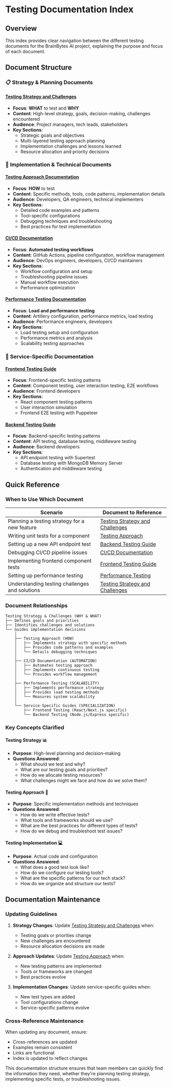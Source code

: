 # Testing Documentation Index

## Overview

This index provides clear navigation between the different testing documents for the BrainBytes AI project, explaining the purpose and focus of each document.

## Document Structure

### 📋 **Strategy & Planning Documents**

#### **[Testing Strategy and Challenges](./TESTING_STRATEGY_AND_CHALLENGES.md)**
- **Focus**: **WHAT** to test and **WHY**
- **Content**: High-level strategy, goals, decision-making, challenges encountered
- **Audience**: Project managers, tech leads, stakeholders
- **Key Sections**:
  - Strategic goals and objectives
  - Multi-layered testing approach planning
  - Implementation challenges and lessons learned
  - Resource allocation and priority decisions

### 🔧 **Implementation & Technical Documents**

#### **[Testing Approach Documentation](./TESTING_APPROACH.md)**
- **Focus**: **HOW** to test
- **Content**: Specific methods, tools, code patterns, implementation details
- **Audience**: Developers, QA engineers, technical implementers
- **Key Sections**:
  - Detailed code examples and patterns
  - Tool-specific configurations
  - Debugging techniques and troubleshooting
  - Best practices for test implementation

#### **[CI/CD Documentation](./CI_CD_DOCUMENTATION.md)**
- **Focus**: **Automated testing workflows**
- **Content**: GitHub Actions, pipeline configuration, workflow management
- **Audience**: DevOps engineers, developers, CI/CD maintainers
- **Key Sections**:
  - Workflow configuration and setup
  - Troubleshooting pipeline issues
  - Manual workflow execution
  - Performance optimization

#### **[Performance Testing Documentation](./PERFORMANCE_TESTING.md)**
- **Focus**: **Load and performance testing**
- **Content**: Artillery configuration, performance metrics, load testing
- **Audience**: Performance engineers, developers
- **Key Sections**:
  - Load testing setup and configuration
  - Performance metrics and analysis
  - Scalability testing approaches

### 📁 **Service-Specific Documentation**

#### **[Frontend Testing Guide](../frontend/tests/__tests__/README.md)**
- **Focus**: Frontend-specific testing patterns
- **Content**: Component testing, user interaction testing, E2E workflows
- **Audience**: Frontend developers
- **Key Sections**:
  - React component testing patterns
  - User interaction simulation
  - Frontend E2E testing with Puppeteer

#### **[Backend Testing Guide](../backend/tests/__tests__/README.md)**
- **Focus**: Backend-specific testing patterns
- **Content**: API testing, database testing, middleware testing
- **Audience**: Backend developers
- **Key Sections**:
  - API endpoint testing with Supertest
  - Database testing with MongoDB Memory Server
  - Authentication and middleware testing

## Quick Reference

### When to Use Which Document

| **Scenario** | **Document to Reference** |
|--------------|---------------------------|
| Planning a testing strategy for a new feature | [Testing Strategy and Challenges](./TESTING_STRATEGY_AND_CHALLENGES.md) |
| Writing unit tests for a component | [Testing Approach](./TESTING_APPROACH.md) |
| Setting up a new API endpoint test | [Backend Testing Guide](../backend/tests/__tests__/README.md) |
| Debugging CI/CD pipeline issues | [CI/CD Documentation](./CI_CD_DOCUMENTATION.md) |
| Implementing frontend component tests | [Frontend Testing Guide](../frontend/tests/__tests__/README.md) |
| Setting up performance testing | [Performance Testing](./PERFORMANCE_TESTING.md) |
| Understanding testing challenges and solutions | [Testing Strategy and Challenges](./TESTING_STRATEGY_AND_CHALLENGES.md) |

### Document Relationships

```
Testing Strategy & Challenges (WHY & WHAT)
├── Defines goals and priorities
├── Identifies challenges and solutions
└── Guides implementation decisions
    │
    ├── Testing Approach (HOW)
    │   ├── Implements strategy with specific methods
    │   ├── Provides code patterns and examples
    │   └── Details debugging techniques
    │
    ├── CI/CD Documentation (AUTOMATION)
    │   ├── Automates testing approach
    │   ├── Implements continuous testing
    │   └── Provides workflow management
    │
    ├── Performance Testing (SCALABILITY)
    │   ├── Implements performance strategy
    │   ├── Provides load testing methods
    │   └── Measures system scalability
    │
    └── Service-Specific Guides (SPECIALIZATION)
        ├── Frontend Testing (React/Next.js specific)
        └── Backend Testing (Node.js/Express specific)
```

### Key Concepts Clarified

#### **Testing Strategy** 📊
- **Purpose**: High-level planning and decision-making
- **Questions Answered**: 
  - What should we test and why?
  - What are our testing goals and priorities?
  - How do we allocate testing resources?
  - What challenges might we face and how do we solve them?

#### **Testing Approach** 🔧
- **Purpose**: Specific implementation methods and techniques
- **Questions Answered**:
  - How do we write effective tests?
  - What tools and frameworks should we use?
  - What are the best practices for different types of tests?
  - How do we debug and troubleshoot test issues?

#### **Testing Implementation** 💻
- **Purpose**: Actual code and configuration
- **Questions Answered**:
  - What does a good test look like?
  - How do we configure our testing tools?
  - What are the specific patterns for our tech stack?
  - How do we organize and structure our tests?

## Documentation Maintenance

### Updating Guidelines

1. **Strategy Changes**: Update [Testing Strategy and Challenges](./TESTING_STRATEGY_AND_CHALLENGES.md) when:
   - Testing goals or priorities change
   - New challenges are encountered
   - Resource allocation decisions are made

2. **Approach Updates**: Update [Testing Approach](./TESTING_APPROACH.md) when:
   - New testing patterns are implemented
   - Tools or frameworks are changed
   - Best practices evolve

3. **Implementation Changes**: Update service-specific guides when:
   - New test types are added
   - Tool configurations change
   - Service-specific patterns evolve

### Cross-Reference Maintenance

When updating any document, ensure:
- Cross-references are updated
- Examples remain consistent
- Links are functional
- Index is updated to reflect changes

This documentation structure ensures that team members can quickly find the information they need, whether they're planning testing strategy, implementing specific tests, or troubleshooting issues.